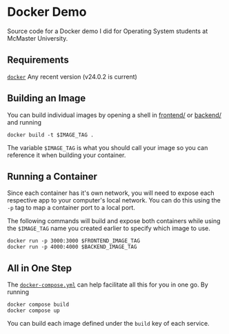 # Docker Demo

Source code for a Docker demo I did for Operating System students at McMaster University.

## Requirements

[`docker`](https://docs.docker.com/get-docker/) Any recent version (v24.0.2 is current)

## Building an Image

You can build individual images by opening a shell in [frontend/](frontend/) or [backend/](backend/) and running

```
docker build -t $IMAGE_TAG .
```

The variable `$IMAGE_TAG` is what you should call your image so you can reference it when building your container.

## Running a Container

Since each container has it's own network, you will need to expose each respective app to your computer's local network. You can do this using the `-p` tag to map a container port to a local port.

The following commands will build and expose both containers while using the `$IMAGE_TAG` name you created earlier to specify which image to use.

```
docker run -p 3000:3000 $FRONTEND_IMAGE_TAG
docker run -p 4000:4000 $BACKEND_IMAGE_TAG
```

## All in One Step

The [`docker-compose.yml`](docker-compose.yml) can help facilitate all this for you in one go. By running

```
docker compose build
docker compose up
```

You can build each image defined under the `build` key of each service.